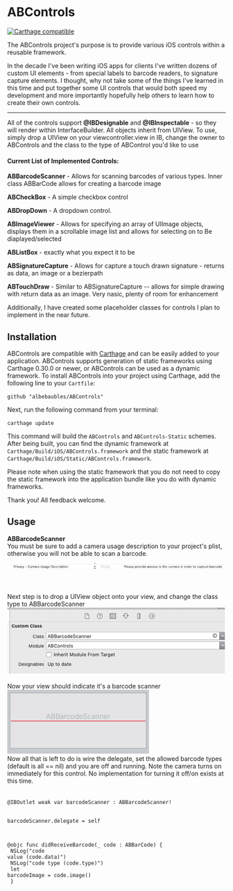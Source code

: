 # ABControls

[![Carthage compatible](https://img.shields.io/badge/Carthage-compatible-4BC51D.svg?style=flat)](https://github.com/Carthage/Carthage)

The ABControls project's purpose is to provide various iOS controls within
 a reusable framework.

In the decade I've been writing iOS apps for clients I've written dozens of
 custom UI elements - from special labels to barcode readers, to signature 
 capture elements.  I thought, why not take some of the things I've learned
 in this time and put together some UI controls that would both speed my 
 development and more importantly hopefully help others to learn how to create
  their own controls.

---
All of the controls support **@IBDesignable** and **@IBInspectable** - so they will render within InterfaceBuilder.  All objects inherit from UIView.    To use, simply drop a UIView on your viewcontroller.view in IB, change the  owner to ABControls and the class to the type of ABControl you'd like to use

#### Current List of Implemented Controls:

**ABBarcodeScanner** - Allows for scanning barcodes of various types.  Inner class ABBarCode allows for creating a barcode image

**ABCheckBox** - A simple checkbox control

**ABDropDown** - A dropdown control.  

**ABImageViewer** - Allows for specifying an array of UIImage objects, displays them in a scrollable image list and allows for selecting on to Be diaplayed/selected

**ABListBox** - exactly what you expect it to be

**ABSignatureCapture** - Allows for capture a touch drawn signature - returns as data, an image or a bezierpath

**ABTouchDraw** - Similar to ABSignatureCapture -- allows for simple drawing with return data as an image.  Very nasic, plenty of room for enhancement

Additionally, I have created some placeholder classes for controls I plan to implement in the near future.



## Installation

ABControls are compatible with [Carthage](https://github.com/Carthage/Carthage)
and can be easily added to your application. ABControls supports generation
of static frameworks using Carthage 0.30.0 or newer, or ABControls can be
used as a dynamic framework. To install ABControls into your project using
Carthage, add the following line to your `Cartfile`:

    github "albebaubles/ABControls"

Next, run the following command from your terminal:

    carthage update

This command will build the `ABControls` and `ABControls-Static` schemes.
After being built, you can find the dynamic framework at
`Carthage/Build/iOS/ABControls.framework` and the static framework at
`Carthage/Build/iOS/Static/ABControls.framework`.

Please note when using the static framework that you do not need to copy
the static framework into the application bundle like you do with dynamic
frameworks.

Thank you!  All feedback welcome.

## Usage

**ABBarcodeScanner**<br />
You must be sure to add a camera usage description to your project's plist, otherwise you will not
be able to scan a barcode. 

![camera access setting](docs/img/cameraAccess.png "plist camera usage statement")

 <br /><br />
Next step is to drop a UIView object onto your view, and change the class type to ABBarcodeScanner
![set class](docs/img/abbarcodeSetClass.png )
<br /><br />
Now your view should indicate it's a barcode scanner<br />
![set class](docs/img/ABBarcodeScanner.png )
<br />
Now all that is left to do is wire the delegate, set the allowed barcode types 
(default is all == nil) and you are off and running.  Note the camera turns on
immediately for this control.  No implementation for turning it off/on exists at this time.

<code>
@IBOutlet weak var barcodeScanner : ABBarcodeScanner!

barcodeScanner.delegate = self

@objc func didReceiveBarcode(_ code : ABBarCode) {<br/>
    NSLog("code value \(code.data)")<br />
    NSLog("code type \(code.type)")<br />
    let barcodeImage = code.image()<br />
}


</code>